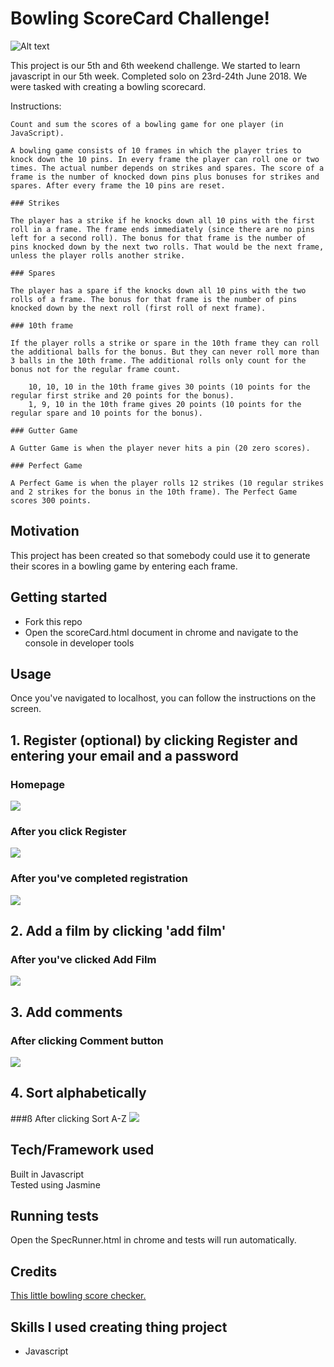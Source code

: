 Bowling ScoreCard Challenge!
==================

 ![Alt text](https://media.giphy.com/media/26DOMQa5Ib2SmaRZm/source.gif)


This project is our 5th and 6th weekend challenge. We started to learn javascript in our 5th week. Completed solo on 23rd-24th June 2018. We were tasked with creating a bowling scorecard.

Instructions:  
```
Count and sum the scores of a bowling game for one player (in JavaScript).

A bowling game consists of 10 frames in which the player tries to knock down the 10 pins. In every frame the player can roll one or two times. The actual number depends on strikes and spares. The score of a frame is the number of knocked down pins plus bonuses for strikes and spares. After every frame the 10 pins are reset.

### Strikes

The player has a strike if he knocks down all 10 pins with the first roll in a frame. The frame ends immediately (since there are no pins left for a second roll). The bonus for that frame is the number of pins knocked down by the next two rolls. That would be the next frame, unless the player rolls another strike.

### Spares

The player has a spare if the knocks down all 10 pins with the two rolls of a frame. The bonus for that frame is the number of pins knocked down by the next roll (first roll of next frame).

### 10th frame

If the player rolls a strike or spare in the 10th frame they can roll the additional balls for the bonus. But they can never roll more than 3 balls in the 10th frame. The additional rolls only count for the bonus not for the regular frame count.

    10, 10, 10 in the 10th frame gives 30 points (10 points for the regular first strike and 20 points for the bonus).
    1, 9, 10 in the 10th frame gives 20 points (10 points for the regular spare and 10 points for the bonus).

### Gutter Game

A Gutter Game is when the player never hits a pin (20 zero scores).

### Perfect Game

A Perfect Game is when the player rolls 12 strikes (10 regular strikes and 2 strikes for the bonus in the 10th frame). The Perfect Game scores 300 points.

```

## Motivation

This project has been created so that somebody could use it to generate their scores in a bowling game by entering each frame.

## Getting started

* Fork this repo
* Open the scoreCard.html document in chrome and navigate to the console in developer tools

## Usage

Once you've navigated to localhost, you can follow the instructions on the screen.

## 1. Register (optional) by clicking Register and entering your email and a password

### Homepage
<img src="/public/before-sorted.19.29.png">

### After you click Register
<img src="/public/register.08.57.png">

### After you've completed registration
<img src="/public/registered.56.51.png">

## 2. Add a film by clicking 'add film'

### After you've clicked Add Film
<img src="/public/add_film.08.19.png">

## 3. Add comments

### After clicking Comment button
<img src="/public/add-comment.33.24.png">

## 4. Sort alphabetically

###ß After clicking Sort A-Z
<img src="/public/SortA-Z.07.37.png">


## Tech/Framework used

Built in Javascript<br />
Tested using Jasmine<br />

## Running tests

Open the SpecRunner.html in chrome and tests will run automatically.

## Credits

[This little bowling score checker.](http://www.bowlinggenius.com/)<br />

## Skills I used creating thing project

* Javascript
